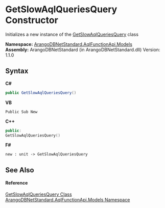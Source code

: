 # GetSlowAqlQueriesQuery Constructor 
 

Initializes a new instance of the <a href="d299c9b3-b0ca-9df1-8837-882b1553c58e">GetSlowAqlQueriesQuery</a> class

**Namespace:**&nbsp;<a href="e03acbe1-782e-533e-7ffe-cd51613ed54f">ArangoDBNetStandard.AqlFunctionApi.Models</a><br />**Assembly:**&nbsp;ArangoDBNetStandard (in ArangoDBNetStandard.dll) Version: 1.1.0

## Syntax

**C#**<br />
``` C#
public GetSlowAqlQueriesQuery()
```

**VB**<br />
``` VB
Public Sub New
```

**C++**<br />
``` C++
public:
GetSlowAqlQueriesQuery()
```

**F#**<br />
``` F#
new : unit -> GetSlowAqlQueriesQuery
```


## See Also


#### Reference
<a href="d299c9b3-b0ca-9df1-8837-882b1553c58e">GetSlowAqlQueriesQuery Class</a><br /><a href="e03acbe1-782e-533e-7ffe-cd51613ed54f">ArangoDBNetStandard.AqlFunctionApi.Models Namespace</a><br />